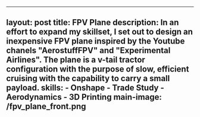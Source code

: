   ---
  layout: post
  title: FPV Plane
  description:  In an effort to expand my skillset, I set out to design an inexpensive FPV plane inspired by the Youtube chanels "AerostuffFPV" and "Experimental Airlines". 
  The plane is a v-tail tractor configuration with the purpose of slow, efficient cruising with the capability to carry a small payload.
  skills: 
    - Onshape
    - Trade Study
    - Aerodynamics
    - 3D Printing
  main-image: /fpv_plane_front.png
  ---
